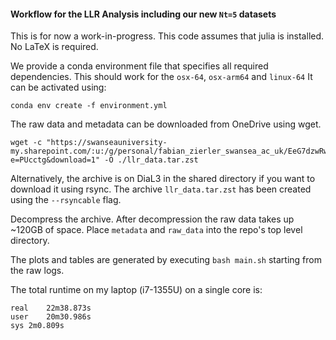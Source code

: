 #### Workflow for the LLR Analysis including our new `Nt=5` datasets

This is for now a work-in-progress. 
This code assumes that julia is installed. 
No LaTeX is required.

We provide a conda environment file that specifies all required dependencies. This should work for the `osx-64`, `osx-arm64` and `linux-64` It can be activated using:
```
conda env create -f environment.yml
```

The raw data and metadata can be downloaded from OneDrive using wget.
```
wget -c "https://swanseauniversity-my.sharepoint.com/:u:/g/personal/fabian_zierler_swansea_ac_uk/EeG7dzwRwLpCsVQV7u_VVjwBxcObi1r3AKJdxLbQpYHVRg?e=PUcctg&download=1" -O ./llr_data.tar.zst
```

Alternatively, the archive is on DiaL3 in the shared directory if you want to download it using rsync. The archive `llr_data.tar.zst` has been created using the `--rsyncable` flag. 

Decompress the archive. After decompression the raw data takes up ~120GB of space. 
Place `metadata` and `raw_data` into the repo's top level directory.

The plots and tables are generated by executing `bash main.sh` starting from the raw logs.

The total runtime on my laptop (i7-1355U) on a single core is:
```
real	22m38.873s
user	20m30.986s
sys	2m0.809s
```
